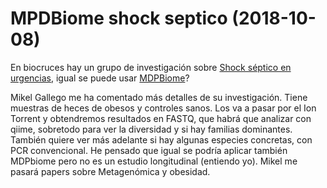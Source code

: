 # MPDBiome shock septico (2018-10-08)

En biocruces hay un grupo de investigación sobre [Shock séptico en urgencias](https://www.biocrucesbizkaia.org/web/biocruces/bc4.08), igual se puede usar [MDPBiome](https://github.com/beatrizgj/MDPbiome)?

Mikel Gallego me ha comentado más detalles de su investigación. Tiene muestras de heces de obesos y controles sanos. Los va a pasar por el Ion Torrent y obtendremos resultados en FASTQ, que habrá que analizar con qiime, sobretodo para ver la diversidad y si hay familias dominantes. También quiere ver más adelante si hay algunas especies concretas, con PCR convencional. He pensado que igual se podría aplicar también MDPbiome pero no es un estudio longitudinal (entiendo yo). Mikel me pasará papers sobre Metagenómica y obesidad.
